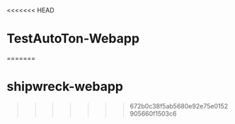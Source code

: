 <<<<<<< HEAD
# TestAutoTon-Webapp
=======
# shipwreck-webapp
>>>>>>> 672b0c38f5ab5680e92e75e0152905660f1503c6
